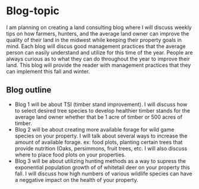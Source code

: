 # Blog-topic
I am planning on creating a land consulting blog where I will discuss weekly tips on how farmers, hunters, and the average land owner can improve the quality of their land in the midwest while keeping their property goals in mind. Each blog will discus good management practices that the average person can easily understand and utilize for this time of the year. People are always curious as to what they can do throughout the year to improve their land. This blog will provide the reader with management practices that they can implement this fall and winter.
 
 
 ## Blog outline
 - Blog 1 will be about TSI (timber stand improvement). I will discuss how to select desired tree species to develop healthier timber stands for the average land owner whether that be 1 acre of timber or 500 acres of timber.
- Blog 2 will be about creating more available forage for wild game species on your property. I will talk about several ways to increase the amount of available forage. ex: food plots, planting certain trees that provide nutrition (Oaks, persimmons, fruit trees, etc. I will also discuss where to place food plots on your properties.
- Blog 3 will be about utilizing hunting methods as a way to supress the exponential population growth of of whitetail deer on your property this fall. I will discuss how high numbers of various wildlife species can have a neggative impact on the health of your property.

